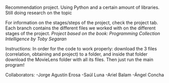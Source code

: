 Recommendation project. Using Python and a certain amount of libraries. Still doing research on the topic

For information on the stages/steps of the project, check the project tab.
Each branch contains the different files we worked with on the different stages of the project.
*Project based on the book: Programming Collection Intelligence by Toby Segaran*

Instructions:
In order for the code to work properly: download the 3 files (correlation, obtaining and project) to a folder, and inside that folder download the MovieLens folder with all its files.
Then just run the main program!

Collaborators: 
-Jorge Agustín Erosa
-Saúl Luna
-Ariel Balam
-Ángel Concha
